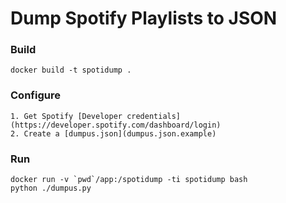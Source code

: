 # Dump Spotify Playlists to JSON

### Build

    docker build -t spotidump .

### Configure

    1. Get Spotify [Developer credentials](https://developer.spotify.com/dashboard/login)
    2. Create a [dumpus.json](dumpus.json.example)

### Run

    docker run -v `pwd`/app:/spotidump -ti spotidump bash
    python ./dumpus.py
